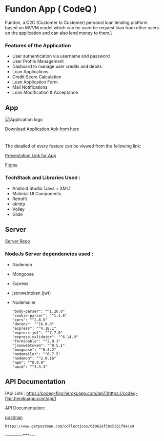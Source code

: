 
# Fundon App ( CodeQ )

Fundon, a C2C (Customer to Customer) personal loan lending platform based on MVVM model which can be used be request loan from other users on the application
and can also lend money to them.\


### Features of the Application

* User authentication via username and password
* User Profile Management
* Dasboard to manage user credits and debits
* Loan Applications
* Credit Score Calculation
* Loan Application Form
* Mail Notifications
* Loan Modification & Acceptance



## App

![Application logo](https://firebasestorage.googleapis.com/v0/b/fundon-2da20.appspot.com/o/logo.png?alt=media&token=81d14b9d-3afe-4b05-8b91-c5585f08d1b8 "Application Logo")

[Download Application Apk from here](https://drive.google.com/drive/u/0/folders/1Y3_H9DHplN7iRJheM_niGfODk8vWAq-R)


# 


The detailed of every feature can be viewed from the following link:

[Presentation Link for App](https://drive.google.com/file/d/18ymOF7kE_pjSeF7S14uVOT-m4Vdt2SUA/view?usp=sharing)

[Figma](https://www.figma.com/file/JzJUr5rHlJdGu8pJNP7WD9/Fundon?node-id=0%3A1)

### TechStack and Libraries Used :

* Android Studio (Java + XML)
* Material UI Components
* Retrofit
* okhttp
* Volley
* Glide

    

## Server 

[Server Repo](https://github.com/AnshTandon0/CodeQBackend)

### NodeJs Server dependencies used :

* Nodemon
* Mongoose
* Express
* jsonwebtoken (jwt)
* Nodemailer

      "body-parser": "^1.20.0"
      "cookie-parser": "^1.4.6"
      "cors": "^2.8.5"
      "dotenv": "^16.0.0"
      "express": "^4.18.1"
      "express-jwt": "^7.7.0"
      "express-validator": "^6.14.0"
      "formidable": "^2.0.1"
      "jsonwebtoken": "^8.5.1"
      "mongoose": "^6.3.2"
      "nodemailer": "^6.7.5"
      "nodemon": "^2.0.16"
      "npm": "^8.9.0"
      "uuid": "^3.3.3"


## API Documentation

[Api Link : https://codeq-flipr.herokuapp.com/api/](https://codeq-flipr.herokuapp.com/api/)

API Documentation: 

[postman](https://www.getpostman.com/collections/61062ef5bc5361f9ace9)
    
    https://www.getpostman.com/collections/61062ef5bc5361f9ace9
    
    
---***---***---***---
    
    
